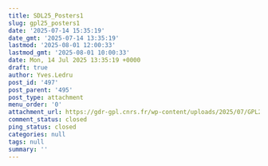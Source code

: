 ```yaml
---
title: SDL25_Posters1
slug: gpl25_posters1
date: '2025-07-14 15:35:19'
date_gmt: '2025-07-14 13:35:19'
lastmod: '2025-08-01 12:00:33'
lastmod_gmt: '2025-08-01 10:00:33'
date: Mon, 14 Jul 2025 13:35:19 +0000
draft: true
author: Yves.Ledru
post_id: '497'
post_parent: '495'
post_type: attachment
menu_order: '0'
attachment_url: https://gdr-gpl.cnrs.fr/wp-content/uploads/2025/07/GPL25_Posters1.jpg
comment_status: closed
ping_status: closed
categories: null
tags: null
summary: ''
---
```



